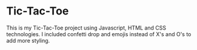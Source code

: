 # Tic-Tac-Toe
This is my Tic-Tac-Toe project using Javascript, HTML and CSS technologies.
I included confetti drop and emojis instead of X's and O's to add more styling.

